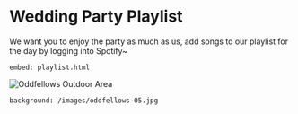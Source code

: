 # Wedding Party Playlist

We want you to enjoy the party as much as us, add songs to our playlist for the day by logging into Spotify~

```embed: playlist.html```

![Oddfellows Outdoor Area](/images/oddfellows-02.jpg)

```background: /images/oddfellows-05.jpg```
